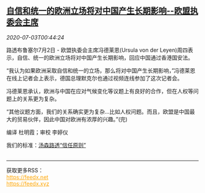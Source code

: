 <!--1593737779000-->
[自信和统一的欧洲立场将对中国产生长期影响--欧盟执委会主席](https://cn.reuters.com/article/china-hongkong-eu-0702-thur-idCNKBS24402P)
------

<div><i>2020-07-03T00:44:24</i></div><div class="StandardArticleBody_body"><p>路透布鲁塞尔7月2日 - 欧盟执委会主席冯德莱恩(Ursula von der Leyen)周四表示，自信、统一的欧洲立场将对中国产生长期影响，回应中国通过香港国安法。 </p><p>“我认为如果欧洲采取自信和统一的立场，那么将对中国产生长期影响，”冯德莱恩在线上记者会上表示，德国总理默克尔也通过视频连线参加了这次记者会。 </p><p>冯德莱恩承认，欧洲与中国在应对气候变化等议题上有良好的合作，但在人权等问题上的关系更为复杂。 </p><p>“其他议题方面，我们的关系确实更为复杂...比如人权问题。而且，欧盟是中国最大的贸易伙伴，因此中国对欧洲有浓厚的兴趣。”(完)     </p><div class="Attribution_container"><div class="Attribution_attribution"><p class="Attribution_content">编译 杜明霞；审校 李婷仪 </p></div></div><div class="StandardArticleBody_trustBadgeContainer"><span class="StandardArticleBody_trustBadgeTitle">我们的标准：</span><span class="trustBadgeUrl"><a href="https://www.thomsonreuters.cn/content/dam/openweb/documents/pdf/china/brochures/about-us-1.pdf">汤森路透“信任原则”</a></span></div></div><br><hr><div>获取更多RSS：<br><a href="https://feedx.net" style="color:orange" target="_blank">https://feedx.net</a> <br><a href="https://feedx.xyz" style="color:orange" target="_blank">https://feedx.xyz</a><br></div>
